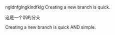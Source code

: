 ngldnfglngklndfklg
Creating a new branch is quick.


这是一个新的分支

Creating a new branch is quick AND simple.